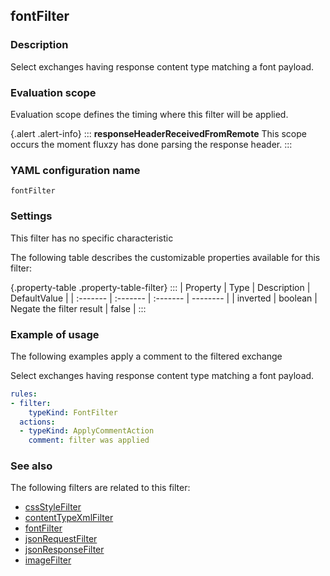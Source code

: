 ## fontFilter

### Description

Select exchanges having response content type matching a font payload.

### Evaluation scope

Evaluation scope defines the timing where this filter will be applied. 

{.alert .alert-info}
:::
**responseHeaderReceivedFromRemote** This scope occurs the moment fluxzy has done parsing the response header.
:::

### YAML configuration name

    fontFilter

### Settings

This filter has no specific characteristic

The following table describes the customizable properties available for this filter: 

{.property-table .property-table-filter}
:::
| Property | Type | Description | DefaultValue |
| :------- | :------- | :------- | -------- |
| inverted | boolean | Negate the filter result | false |
:::

### Example of usage

The following examples apply a comment to the filtered exchange

Select exchanges having response content type matching a font payload.

```yaml
rules:
- filter:
    typeKind: FontFilter
  actions:
  - typeKind: ApplyCommentAction
    comment: filter was applied
```


### See also

The following filters are related to this filter: 

 - [cssStyleFilter](cssStyleFilter)
 - [contentTypeXmlFilter](contentTypeXmlFilter)
 - [fontFilter](fontFilter)
 - [jsonRequestFilter](jsonRequestFilter)
 - [jsonResponseFilter](jsonResponseFilter)
 - [imageFilter](imageFilter)


